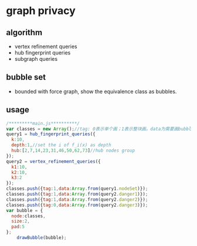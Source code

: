 #  graph privacy

## algorithm
- vertex refinement queries
- hub fingerprint queries
- subgraph queries
## bubble set

- bounded with force graph, show the equivalence class as bubbles.

## usage

```javascript
/*********main.js**********/
var classes = new Array();//tag: 0表示单个画；1表示整块画。data为需要画bubbleSet的节点组
query1 = hub_fingerprint_queries({
  k:10,
  depth:1,//set the i of f_i(x) as depth
  hub:[2,7,14,23,31,46,50,62,73]//hub nodes group
});
query2 = vertex_refinement_queries({
  k1:10,
  k2:10,
  k3:2
});
classes.push({tag:1,data:Array.from(query1.nodeSet)});
classes.push({tag:1,data:Array.from(query2.danger1)});
classes.push({tag:1,data:Array.from(query2.danger2)});
classes.push({tag:0,data:Array.from(query2.danger3)});
var bubble = {
  node:classes,
  size:2,
  pad:5
};
    drawBubble(bubble);
```

